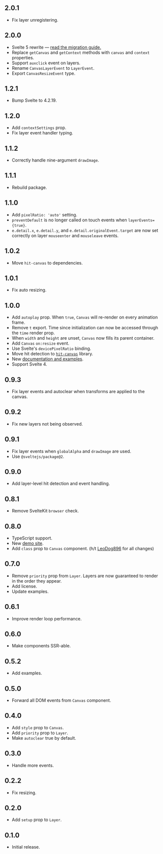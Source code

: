 ## 2.0.1

- Fix layer unregistering.

## 2.0.0

- Svelte 5 rewrite — [read the migration guide.](https://dnass.github.io/svelte-canvas/upgrading)
- Replace `getCanvas` and `getContext` methods with `canvas` and `context` properties.
- Support `auxclick` event on layers.
- Rename `CanvasLayerEvent` to `LayerEvent`.
- Export `CanvasResizeEvent` type.

## 1.2.1

- Bump Svelte to 4.2.19.

## 1.2.0

- Add `contextSettings` prop.
- Fix layer event handler typing.

## 1.1.2

- Correctly handle nine-argument `drawImage`.

## 1.1.1

- Rebuild package.

## 1.1.0

- Add `pixelRatio: 'auto'` setting.
- `preventDefault` is no longer called on touch events when `layerEvents={true}`.
- `e.detail.x`, `e.detail.y`, and `e.detail.originalEvent.target` are now set correctly on layer `mouseenter` and `mouseleave` events.

## 1.0.2

- Move `hit-canvas` to dependencies.

## 1.0.1

- Fix auto resizing.

## 1.0.0

- Add `autoplay` prop. When `true`, `Canvas` will re-render on every animation frame.
- Remove `t` export. Time since initialization can now be accessed through the `time` render prop.
- When `width` and `height` are unset, `Canvas` now fills its parent container.
- Add `Canvas` `on:resize` event.
- Use Svelte's `devicePixelRatio` binding.
- Move hit detection to [`hit-canvas`](https://npmjs.com/package/hit-canvas) library.
- New [documentation and examples](https://dnass.github.io/svelte-canvas).
- Support Svelte 4.

## 0.9.3

- Fix layer events and autoclear when transforms are applied to the canvas.

## 0.9.2

- Fix new layers not being observed.

## 0.9.1

- Fix layer events when `globalAlpha` and `drawImage` are used.
- Use `@sveltejs/package@2`.

## 0.9.0

- Add layer-level hit detection and event handling.

## 0.8.1

- Remove SvelteKit `browser` check.

## 0.8.0

- TypeScript support.
- New [demo site](https://dnass.github.io/svelte-canvas/).
- Add `class` prop to `Canvas` component. (h/t [LeoDog896](https://github.com/LeoDog896) for all changes)

## 0.7.0

- Remove `priority` prop from `Layer`. Layers are now guaranteed to render in the order they appear.
- Add license.
- Update examples.

## 0.6.1

- Improve render loop performance.

## 0.6.0

- Make components SSR-able.

## 0.5.2

- Add examples.

## 0.5.0

- Forward all DOM events from `Canvas` component.

## 0.4.0

- Add `style` prop to `Canvas`.
- Add `priority` prop to `Layer`.
- Make `autoclear` true by default.

## 0.3.0

- Handle more events.

## 0.2.2

- Fix resizing.

## 0.2.0

- Add `setup` prop to `Layer`.

## 0.1.0

- Initial release.
